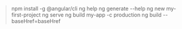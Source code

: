 
>npm install -g @angular/cli
>ng help
>ng generate --help
>ng new my-first-project
>ng serve
>ng build my-app -c production
>ng build --baseHref=baseHref

